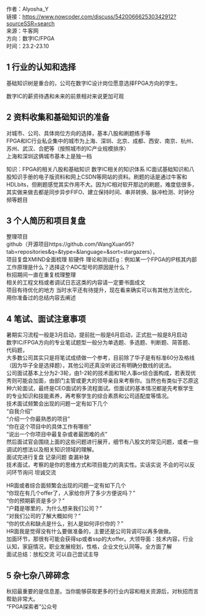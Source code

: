 作者：Alyosha_Y  
链接：https://www.nowcoder.com/discuss/542006662530342912?sourceSSR=search  
来源：牛客网  
方向：数字IC/FPGA  
时间：23.2-23.10  


## 1 行业的认知和选择
基础知识树是重合的，公司在数字IC设计岗位愿意选择FPGA方向的学生。 
 
数字IC的薪资待遇和未来的前景相对来说更加可观  

## 2 资料收集和基础知识的准备
对城市、公司、具体岗位方向的选择，基本八股和刷题练手等  
FPGA和IC行业私企集中的城市为上海、深圳、北京、成都、西安、南京、杭州、苏州、武汉、合肥等（按照城市的IC产业规模排序）  
上海和深圳这俩城市基本上是独一档  

知识：FPGA的相关八股和基础知识 数字IC相关的知识体系  IC面试基础知识和八股知识手册的电子版资料和网上CSDN等网站的资料。刷题的话是通过牛客和HDLbits，但刷题感觉其实作用不大。因为IC相对软开那边的刷题，难度低很多，其实做来做去都是同步异步FIFO、建立保持时间、串并转换、脉冲检测、时钟分频等题目  

## 3 个人简历和项目复盘
整理项目  
github（开源项目https://github.com/WangXuan95?tab=repositories&q=&type=&language=&sort=stargazers），  
项目复盘XMIND全面梳理 软硬件 理论和测试Eg：例如某一个FPGA的IP核其内部工作原理是什么？选择这个ADC型号的原因是什么？  
秋招期间一直在重复梳理整理  
相关的工程文档或者调试日志这类的内容请一定要书面成文  
项目有待优化的地方  当时水平还有待提升，现在看来确实可以有其他方法优化，用你准备过的总结内容去阐述  

## 4 笔试、面试注意事项
暑期实习流程一般是3月启动，提前批一般是6月启动，正式批一般是8月启动  
数字IC/FPGA方向的专业笔试题型一般分为单选题、多选题、判断题、简答题、代码题，  
大多数公司其实只是将笔试成绩做一个参考，目前除了华子是有标准60分及格线（因为华子全是选择题），其他公司还真没听说过有明确分数线的说法。  
公司面试基本上分为2-3轮，由1-2轮的技术面和1轮人事or综合面构成，若表现优秀则可能会加面，由部门主管或更大的领导亲自来考察你。当然也有类似于芯原这种六轮面试，最终是CEO面试的多流程面试。但面试的基本情况都是先考察学生的专业知识和技能素养，再考察学生的综合素质和公司适配度等情况。  
技术面试频繁会出现的问题一定有如下几个  
“自我介绍”  
“介绍一个你最熟悉的项目”  
“你在这个项目中的具体工作有哪些”  
“说出一个你项目中最复杂或者最困难的点”  
然后面试官会围绕上面的这些问题进行展开，细节有八股文的常见问题，或者一些调试的想法以及相关知识领域的理解。  
面试完进行复盘  记录问题  查漏补缺  
技术面试，考察的是你的思维方式和项目能力的真实性。实话实说 不会的可以反问环节询问  坦诚交流  

HR面或者综合面频繁会出现的问题一定有如下几个  
“你现在有几个offer了，人家给你开了多少方便说吗？”  
“你的预期薪资是多少？”  
“户籍是哪里的，为什么想来我们公司？”  
“对我们公司的了解大概如何？”  
“你的优点和缺点是什么，别人是如何评价你的？”  
HR面我是觉得没有什么要做准备的，主要还是公司背调可以再多做做。  
加面环节，那很有可能会获得sp或者ssp的大offer。大领导面：技术内容，行业认知，家庭情况，职业发展规划，性格，企业文化认同等。全方面了解  
面试总结：放松交流 可以自己尝试主导  

## 5 杂七杂八碎碎念
秋招最重要的是信息差。当你能够获取更多的行业内容和相关资源后，对秋招而言帮助非常大。   
“FPGA探索者”公众号  

